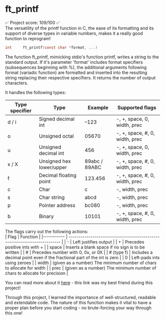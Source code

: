 # ft_printf
✅ Project score: 109/100 ✅  
The versatility of the printf function in C, the ease of its formatting and its support of diverse types in variable numbers, makes it a really good function to reprogram!  

```c
int		ft_printf(const char *format, ...)
```  
The function ft_printf, mimicking stdio's function printf, writes a string to the standard output. If it's parameter 'format' includes format specifiers (subsequences beginning with %), the additional arguments following format (variadic function) are formatted and inserted into the resulting string replacing their respective specifiers. It returns the number of output characters.  

It handles the following types:  

| Type specifier | Type                     | Example       | Supported flags                |
| -------------- | ------------------------ | ------------- | ------------------------------ |
| d / i          | Signed decimal int       | –123          | -, +, space, 0, width, prec    |
| o              | Unsigned octal           | 05670         | -, +, space, #, 0, width, prec |
| u              | Unsigned decimal int     | 456           | -, +, space, 0, width, prec    |  
| x / X          | Unsigned hex lower/upper | 89abc / 89ABC | -, +, space, #, 0, width, prec |
| f              | Decimal floating point   | 123.456       | -, +, space, #, 0, width, prec | 
| c              | Char                     | c             | -, width, prec                 |
| s              | Char string              | abcd          | -, width, prec                 |
| p              | Pointer address          | bc080         | -, width, prec                 |
| b              | Binary                   | 10101         | -, +, space, #, 0, width, prec |  

The flags carry out the following actions:  
| Flag       | Function                                                                   |
|----------- | -------------------------------------------------------------------------- |
| -          | Left justifies output                                                      |
| +          | Precedes positive ints with +                                              |
| space      | Inserts a blank space if no sign is to be written                          |
| #          | Precedes number with 0, 0x, or 0X                                          |
| # (type f) | Includes a decimal point even if the fractional part of the int is zero    |
| 0          | Left-pads ints using zeroes                                                |
| width      | (given as a number) The minimum number of chars to allocate for width      |
| prec       | (given as a number) The minimum number of chars to allocate for precision  |

You can read more about it [here](https://www.dummies.com/programming/cpp/using-printf-for-output/) - this link was my best friend during this project!


Through this project, I learned the importance of well-structured, readable and extendable code. The nature of this function makes it vital to have a proper plan before you start coding - no brute-forcing your way through this one!
